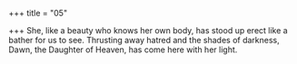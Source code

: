 +++
title = "05"

+++
She, like a beauty who knows her own body, has stood up erect like a  bather for us to see.
Thrusting away hatred and the shades of darkness, Dawn, the Daughter  of Heaven, has come here with her light.